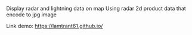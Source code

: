 Display radar and lightning data on map
Using radar 2d product data that encode to jpg image

Link demo: https://lamtrant61.github.io/

